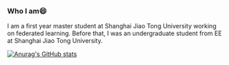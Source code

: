 ### Who I am😄
I am a first year master student at Shanghai Jiao Tong University working on federated learning. 
Before that, I was an undergraduate student from EE at Shanghai Jiao Tong University.


<!-- I'm looking forward to pursue a Phd degree in systems (architecture, database or parallel systems). -->
<!-- I’m also interested in system software. Building up basic compoments of computer system excites me! -->

[![Anurag's GitHub stats](https://github-readme-stats.vercel.app/api?username=VincentNi0107)](https://github.com/anuraghazra/github-readme-stats)

<!---
VincentNi0107/VincentNi0107 is a ✨ special ✨ repository because its `README.md` (this file) appears on your GitHub profile.
You can click the Preview link to take a look at your changes.
--->
